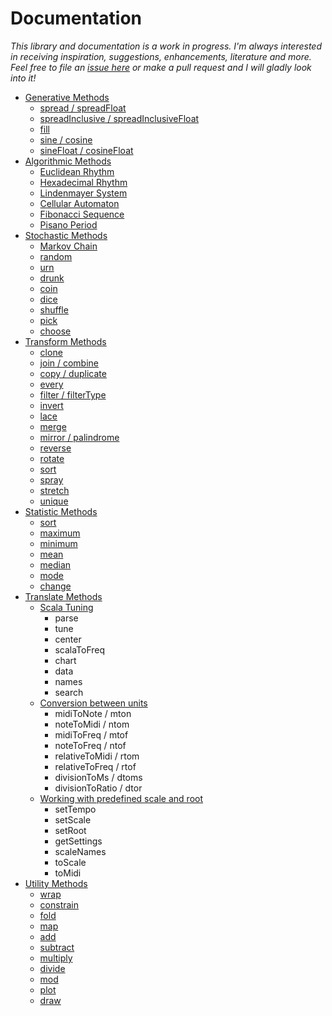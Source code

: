 # Documentation

*This library and documentation is a work in progress. I'm always interested in receiving inspiration, suggestions, enhancements, literature and more. Feel free to file an [issue here](https://github.com/tmhglnd/total-serialism/issues) or make a pull request and I will gladly look into it!*

- [Generative Methods](./generative-methods.md)
	- [spread / spreadFloat](./generative-methods.md#spread)
	- [spreadInclusive / spreadInclusiveFloat](./generative-methods.md#spreadinclusive)
	- [fill](./generative-methods.md#fill)
	- [sine / cosine](./generative-methods.md#sine--cosine)
	- [sineFloat / cosineFloat](./generative-methods.md#sinefloat--cosinefloat)
- [Algorithmic Methods](./algorithmic-methods.md)
	- [Euclidean Rhythm](./algorithmic-methods.md#euclid)
	- [Hexadecimal Rhythm](./algorithmic-methods.md#hexBeat)
	- [Lindenmayer System](./algorithmic-methods.md#linden)
	- [Cellular Automaton](./algorithmic-methods.md#cellular-automaton)
	- [Fibonacci Sequence](./algorithmic-methods.md#fibonacci)
	- [Pisano Period](./algorithmic-methods.md#pisano)
- [Stochastic Methods](./stochastic-methods.md)
	- [Markov Chain](./stochastic-methods.md#markov-chain)
	- [random](./stochastic-methods.md#random)
	- [urn](./stochastic-methods.md#urn)
	- [drunk](./stochastic-methods.md#drunk)
	- [coin](./stochastic-methods.md#coin) 
	- [dice](./stochastic-methods.md#dice)
	- [shuffle](./stochastic-methods.md#shuffle)
	- [pick](./stochastic-methods.md#pick)
	- [choose](./stochastic-methods.md#choose)
- [Transform Methods](./transform-methods.md)
	- [clone](./transform-methods.md#clone)
	- [join / combine](./transform-methods.md#join)
	- [copy / duplicate](./transform-methods.md#copy)
	- [every](./transform-methods.md#every)
	- [filter / filterType](./transform-methods.md#filter)
	- [invert](./transform-methods.md#invert)
	- [lace](./transform-methods.md#lace)
	- [merge](./transform-methods.md#merge)
	- [mirror / palindrome](./transform-methods.md#palindrome)
	- [reverse](./transform-methods.md#reverse)
	- [rotate](./transform-methods.md#rotate)
	- [sort](./transform-method.md#sort)
	- [spray](./transform-methods.md#spray)
	- [stretch](./transform-methods.md#stretch)
	- [unique](./transform-methods.md#unique)
- [Statistic Methods](./statistic-methods.md)
	- [sort](./statistic-methods.md#sort)
	- [maximum](./statistic-methods.md#maximum)
	- [minimum](./statistic-methods.md#minimum)
	- [mean](./statistic-methods.md#mean)
	- [median](./statistic-methods.md#median)
	- [mode](./statistic-methods.md#mode)
	- [change](./statistic-methods.md#change)
- [Translate Methods](./translate-methods.md)
	- [Scala Tuning](./translate-methods.md#using-scala-tuning-format)
		- parse
		- tune
		- center
		- scalaToFreq
		- chart
		- data
		- names
		- search
	- [Conversion between units](./translate-methods.md#conversion-between-units)
		- midiToNote / mton
		- noteToMidi / ntom
		- midiToFreq / mtof
		- noteToFreq / ntof
		- relativeToMidi / rtom
		- relativeToFreq / rtof
		- divisionToMs / dtoms
		- divisionToRatio / dtor
	- [Working with predefined scale and root](./translate-methods.md#working-with-predefined-scale-and-root)
		- setTempo
		- setScale
		- setRoot
		- getSettings
		- scaleNames
		- toScale
		- toMidi
- [Utility Methods](./utility-methods.md)
	- [wrap](./utility-methods.md#usage)
	- [constrain](./utility-methods.md#usage)
	- [fold](./utility-methods.md#usage)
	- [map](./utility-methods.md#usage)
	- [add](./utility-methods.md#usage)
	- [subtract](./utility-methods.md#usage)
	- [multiply](./utility-methods.md#usage)
	- [divide](./utility-methods.md#usage)
	- [mod](./utility-methods.md#usage)
	- [plot](./utility-methods.md#plot)
	- [draw](./utility-methods.md#draw)